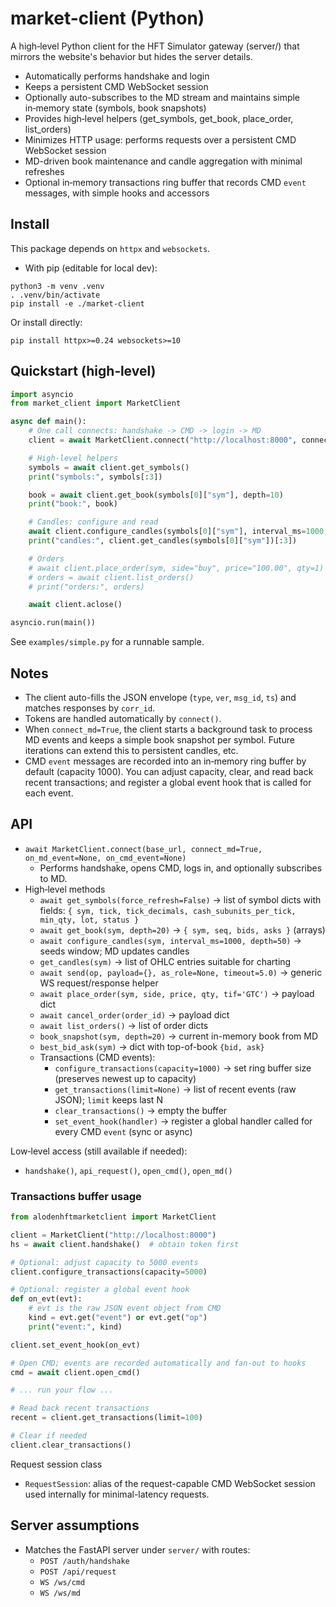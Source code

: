 # market-client (Python)

A high‑level Python client for the HFT Simulator gateway (server/) that mirrors the website's behavior but hides the server details.
- Automatically performs handshake and login
- Keeps a persistent CMD WebSocket session
- Optionally auto-subscribes to the MD stream and maintains simple in‑memory state (symbols, book snapshots)
- Provides high‑level helpers (get_symbols, get_book, place_order, list_orders)
- Minimizes HTTP usage: performs requests over a persistent CMD WebSocket session
- MD-driven book maintenance and candle aggregation with minimal refreshes
- Optional in‑memory transactions ring buffer that records CMD `event` messages, with simple hooks and accessors

## Install

This package depends on `httpx` and `websockets`.

- With pip (editable for local dev):

```
python3 -m venv .venv
. .venv/bin/activate
pip install -e ./market-client
```

Or install directly:

```
pip install httpx>=0.24 websockets>=10
```

## Quickstart (high‑level)

```python
import asyncio
from market_client import MarketClient

async def main():
    # One call connects: handshake -> CMD -> login -> MD
    client = await MarketClient.connect("http://localhost:8000", connect_md=True)

    # High-level helpers
    symbols = await client.get_symbols()
    print("symbols:", symbols[:3])

    book = await client.get_book(symbols[0]["sym"], depth=10)
    print("book:", book)

    # Candles: configure and read
    await client.configure_candles(symbols[0]["sym"], interval_ms=1000, depth=50)
    print("candles:", client.get_candles(symbols[0]["sym"])[:3])

    # Orders
    # await client.place_order(sym, side="buy", price="100.00", qty=1)
    # orders = await client.list_orders()
    # print("orders:", orders)

    await client.aclose()

asyncio.run(main())
```

See `examples/simple.py` for a runnable sample.

## Notes
- The client auto-fills the JSON envelope (`type`, `ver`, `msg_id`, `ts`) and matches responses by `corr_id`.
- Tokens are handled automatically by `connect()`.
- When `connect_md=True`, the client starts a background task to process MD events and keeps a simple book snapshot per symbol. Future iterations can extend this to persistent candles, etc.
- CMD `event` messages are recorded into an in‑memory ring buffer by default (capacity 1000). You can adjust capacity, clear, and read back recent transactions; and register a global event hook that is called for each event.

## API

- `await MarketClient.connect(base_url, connect_md=True, on_md_event=None, on_cmd_event=None)`
  - Performs handshake, opens CMD, logs in, and optionally subscribes to MD.
- High‑level methods
  - `await get_symbols(force_refresh=False)` -> list of symbol dicts with fields: `{ sym, tick, tick_decimals, cash_subunits_per_tick, min_qty, lot, status }`
  - `await get_book(sym, depth=20)` -> `{ sym, seq, bids, asks }` (arrays)
  - `await configure_candles(sym, interval_ms=1000, depth=50)` -> seeds window; MD updates candles
  - `get_candles(sym)` -> list of OHLC entries suitable for charting
  - `await send(op, payload={}, as_role=None, timeout=5.0)` -> generic WS request/response helper
  - `await place_order(sym, side, price, qty, tif='GTC')` -> payload dict
  - `await cancel_order(order_id)` -> payload dict
  - `await list_orders()` -> list of order dicts
  - `book_snapshot(sym, depth=20)` -> current in-memory book from MD
  - `best_bid_ask(sym)` -> dict with top-of-book `{bid, ask}`
  - Transactions (CMD events):
    - `configure_transactions(capacity=1000)` -> set ring buffer size (preserves newest up to capacity)
    - `get_transactions(limit=None)` -> list of recent events (raw JSON); `limit` keeps last N
    - `clear_transactions()` -> empty the buffer
    - `set_event_hook(handler)` -> register a global handler called for every CMD `event` (sync or async)

Low‑level access (still available if needed):
- `handshake()`, `api_request()`, `open_cmd()`, `open_md()`

### Transactions buffer usage

```python
from alodenhftmarketclient import MarketClient

client = MarketClient("http://localhost:8000")
hs = await client.handshake()  # obtain token first

# Optional: adjust capacity to 5000 events
client.configure_transactions(capacity=5000)

# Optional: register a global event hook
def on_evt(evt):
    # evt is the raw JSON event object from CMD
    kind = evt.get("event") or evt.get("op")
    print("event:", kind)

client.set_event_hook(on_evt)

# Open CMD; events are recorded automatically and fan-out to hooks
cmd = await client.open_cmd()

# ... run your flow ...

# Read back recent transactions
recent = client.get_transactions(limit=100)

# Clear if needed
client.clear_transactions()
```

Request session class
- `RequestSession`: alias of the request-capable CMD WebSocket session used internally for minimal-latency requests.

## Server assumptions
- Matches the FastAPI server under `server/` with routes:
  - `POST /auth/handshake`
  - `POST /api/request`
  - `WS /ws/cmd`
  - `WS /ws/md`
